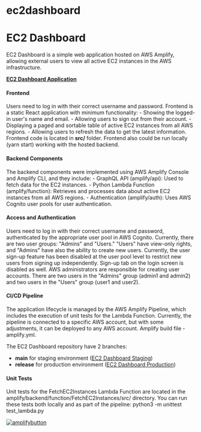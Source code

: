# ec2dashboard

<h1>EC2 Dashboard</h1>
EC2 Dashboard is a simple web application hosted on AWS Amplify, allowing external users to view all active EC2 instances in the AWS infrastructure.

[<b>EC2 Dashboard Application</b>](https://release.d1x56yi7mlda3z.amplifyapp.com/)

<h4>Frontend</h4>
Users need to log in with their correct username and password. 
Frontend is a static React application with minimum functionality:
 - Showing the logged-in user's name and email.
 - Allowing users to sign out from their account.
 - Displaying a paged and sortable table of active EC2 instances from all AWS regions.
 - Allowing users to refresh the data to get the latest information.
Frontend code is located in <b>src/</b> folder.  
Frontend also could be run locally (yarn start) working with the hosted backend.

<h4>Backend Components</h4>
The backend components were implemented using AWS Amplify Console and Amplify CLI, and they include:
 - GraphQL API (amplify/api): Used to fetch data for the EC2 instances.
 - Python Lambda Function (amplify/function): Retrieves and processes data about active EC2 instances from all AWS regions.
 - Authentication (amplify/auth): Uses AWS Cognito user pools for user authentication.

<h4>Access and Authentication</h4>
Users need to log in with their correct username and password, authenticated by the appropriate user pool in AWS Cognito. Currently, there are two user groups: "Admins" and "Users." "Users" have view-only rights, and "Admins" have also the ability to create new users.
Currently, the user sign-up feature has been disabled at the user pool level to restrict new users from signing up independently. Sign-up tab on the login screen is disabled as well.
AWS administrators are responsible for creating user accounts. There are two users in the "Admins" group (admin1 and admin2) and two users in the "Users" group (user1 and user2).

<h4>CI/CD Pipeline</h4>
The application lifecycle is managed by the AWS Amplify Pipeline, which includes the execution of unit tests for the Lambda Function. Currently, the pipeline is connected to a specific AWS account, but with some adjustments, it can be deployed to any AWS account.
Amplify build file - amplify.yml.

The EC2 Dashboard repository have 2 branches: 
 - <b>main</b> for staging environment ([EC2 Dashboard Staging](https://main.d1x56yi7mlda3z.amplifyapp.com/))
 - <b>release</b> for production environment ([EC2 Dashboard Production](https://release.d1x56yi7mlda3z.amplifyapp.com/))

<h4>Unit Tests</h4>
Unit tests for the FetchEC2Instances Lambda Function are located in the amplify/backend/function/FetchEC2Instances/src/ directory. You can run these tests both locally and as part of the pipeline:
    python3 -m unittest test_lambda.py


[![amplifybutton](https://oneclick.amplifyapp.com/button.svg)](https://console.aws.amazon.com/amplify/home#/deploy?repo=https://github.com/username/repository)
